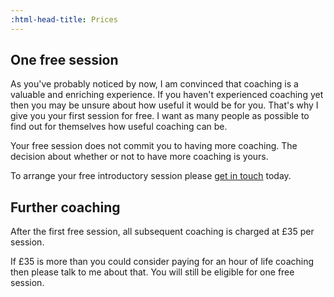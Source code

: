 ```yaml
---
:html-head-title: Prices
---
```

## One free session

As you've probably noticed by now, I am convinced that coaching is a valuable and enriching experience. If you haven't experienced coaching yet then you may be unsure about how useful it would be for you. That's why I give you your first session for free. I want as many people as possible to find out for themselves how useful coaching can be.

Your free session does not commit you to having more coaching. The decision about whether or not to have more coaching is yours.

To arrange your free introductory session please <a href="#contact">get in touch</a> today.

## Further coaching

After the first free session, all subsequent coaching is charged at £35 per session.

If £35 is more than you could consider paying for an hour of life coaching then please talk to me about that. You will still be eligible for one free session.